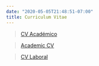 ```yaml
---
date: "2020-05-05T21:48:51-07:00"
title: Curriculum Vitae
---
```


> [CV Académico](/files/GaleanoCV-ES.pdf)

> [Academic CV](/files/GaleanoCV-EN.pdf)

> [CV Laboral](/files/FRANCO_GALEANO.pdf)





